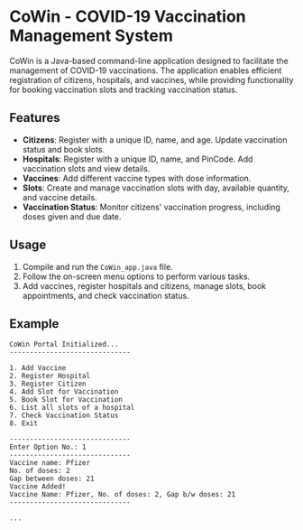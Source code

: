 # CoWin - COVID-19 Vaccination Management System

CoWin is a Java-based command-line application designed to facilitate the management of COVID-19 vaccinations. The application enables efficient registration of citizens, hospitals, and vaccines, while providing functionality for booking vaccination slots and tracking vaccination status.

## Features

- **Citizens**: Register with a unique ID, name, and age. Update vaccination status and book slots.
- **Hospitals**: Register with a unique ID, name, and PinCode. Add vaccination slots and view details.
- **Vaccines**: Add different vaccine types with dose information.
- **Slots**: Create and manage vaccination slots with day, available quantity, and vaccine details.
- **Vaccination Status**: Monitor citizens' vaccination progress, including doses given and due date.

## Usage

1. Compile and run the `CoWin_app.java` file.
2. Follow the on-screen menu options to perform various tasks.
3. Add vaccines, register hospitals and citizens, manage slots, book appointments, and check vaccination status.

## Example

```plaintext
CoWin Portal Initialized...
------------------------------

1. Add Vaccine
2. Register Hospital
3. Register Citizen
4. Add Slot for Vaccination
5. Book Slot for Vaccination
6. List all slots of a hospital
7. Check Vaccination Status
8. Exit

------------------------------
Enter Option No.: 1
------------------------------
Vaccine name: Pfizer
No. of doses: 2
Gap between doses: 21
Vaccine Added!
Vaccine Name: Pfizer, No. of doses: 2, Gap b/w doses: 21
------------------------------

...

